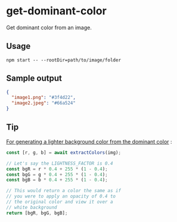 # get-dominant-color

Get dominant color from an image.

## Usage

```
npm start -- --rootDir=path/to/image/folder
```

## Sample output

```json
{
  "image1.png": "#3f4d22",
  "image2.jpeg": "#66a524"
}
```

## Tip

[For generating a lighter background color from the dominant color](https://stackoverflow.com/a/3585775) :

```javascript
const [r, g, b] = await extractColors(img);

// Let's say the LIGHTNESS_FACTOR is 0.4
const bgR = r * 0.4 + 255 * (1 - 0.4);
const bgG = g * 0.4 + 255 * (1 - 0.4);
const bgB = b * 0.4 + 255 * (1 - 0.4);

// This would return a color the same as if
// you were to apply an opacity of 0.4 to
// the original color and view it over a
// white background
return [bgR, bgG, bgB];
```
